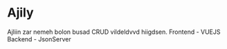 # Ajily
Ajliin zar nemeh bolon busad CRUD vildeldvvd hiigdsen.  Frontend - VUEJS  Backend - JsonServer 
